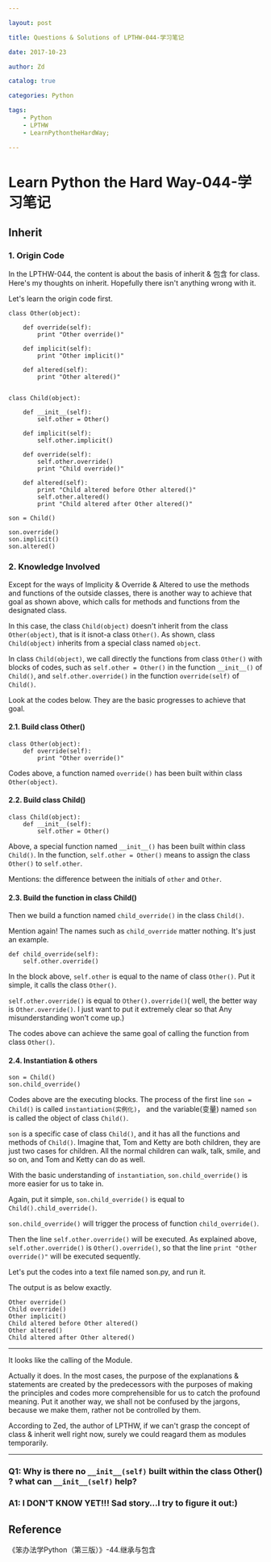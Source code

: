 ```yaml
---

layout: post

title: Questions & Solutions of LPTHW-044-学习笔记

date: 2017-10-23

author: Zd

catalog: true

categories: Python

tags:
    - Python
    - LPTHW
    - LearnPythontheHardWay; 

---
```


# Learn Python the Hard Way-044-学习笔记
## Inherit 

### 1. Origin Code

In the LPTHW-044, the content is about the basis of inherit & 包含 for class. Here's my thoughts on inherit. Hopefully there isn't anything wrong with it.

Let's learn the origin code first.

```
class Other(object):
	    
    def override(self):
        print "Other override()"
	    
    def implicit(self):
        print "Other implicit()"
	    
    def altered(self):
        print "Other altered()"
	
	
class Child(object):
	    
    def __init__(self):
        self.other = Other()
	    
    def implicit(self):
        self.other.implicit()
	
    def override(self):
        self.other.override()
        print "Child override()"
	        
    def altered(self):
        print "Child altered before Other altered()"
        self.other.altered()
        print "Child altered after Other altered()"
	
son = Child()

son.override()
son.implicit()
son.altered()
```

### 2. Knowledge Involved

Except for the ways of Implicity & Override & Altered to use the methods and functions of the outside classes, there is another way to achieve that goal as shown above, which calls for methods and functions from the designated class.

In this case, the class `Child(object)` doesn't inherit from the class `Other(object)`, that is it isnot-a class `Other()`. As shown, class `Child(object)` inherits from a special class named `object`.

In class `Child(object)`, we call directly the functions from class `Other()` with blocks of codes, such as `self.other = Other()` in the function `__init__()` of `Child()`, and `self.other.override()` in the function `override(self)` of `Child()`.

Look at the codes below. They are the basic progresses to achieve that goal.

#### 2.1. Build class Other()

```
class Other(object):
    def override(self):
        print "Other override()"
```

Codes above, a function named `override()` has been built within class `Other(object)`.

#### 2.2. Build class Child()

```
class Child(object):
    def __init__(self):
        self.other = Other()
```

Above, a special function named `__init__()` has been built within class `Child()`. In the function, `self.other = Other()` means to assign the class `Other()` to `self.other`.

Mentions: the difference between the initials of `other` and `Other`.

#### 2.3. Build the function in class Child()

Then we build a function named `child_override()` in the class `Child()`. 

Mention again! The names such as `child_override` matter nothing. It's just an example.

```
def child_override(self):
    self.other.override()
```

In the block above, `self.other` is equal to the name of class `Other()`. Put it simple, it calls the class `Other()`.

`self.other.override()` is equal to `Other().override()`( well, the better way is `Other.override()`. I just want to put it extremely clear so that Any misunderstanding won't come up.)

The codes above can achieve the same goal of calling the function from class `Other()`.

#### 2.4. Instantiation & others

```
son = Child()
son.child_override()

```

Codes above are the executing blocks. The process of the first line `son = Child()` is called `instantiation(实例化)`， and the variable(变量) named `son` is called the object of class `Child()`.

`son` is a specific case of class `Child()`, and it has all the functions and methods of `Child()`. Imagine that, Tom and Ketty are both children, they are just two cases for children. All the normal children can walk, talk, smile, and so on, and Tom and Ketty can do as well.

With the basic understanding of `instantiation`, `son.child_override()` is more easier for us to take in.

Again, put it simple, `son.child_override()` is equal to `Child().child_override()`.

`son.child_override()` will trigger the process of function `child_override()`.

Then the line `self.other.override()` will be executed. As explained above, `self.other.override()` is `Other().override()`, so that the line `print "Other override()"` will be executed sequently.

Let's put the codes into a text file named son.py, and run it.

The output is as below exactly.

```
Other override()
Child override()
Other implicit()
Child altered before Other altered()
Other altered()
Child altered after Other altered()
```

---

It looks like the calling of the Module.

Actually it does. In the most cases, the purpose of the explanations & statements are created by the predecessors with the purposes of making the principles and codes more comprehensible for us to catch the profound meaning. Put it another way, we shall not be confused by the jargons, because we make them, rather not be controlled by them.

According to Zed, the author of LPTHW, if we can't grasp the concept of class & inherit well right now, surely we could reagard them as modules temporarily.

---


### Q1: Why is there no `__init__(self)` built within the class Other() ? what can `__init__(self)` help?

### A1: I DON'T KNOW YET!!! Sad story...I try to figure it out:)


## Reference
《笨办法学Python（第三版）》-44.继承与包含